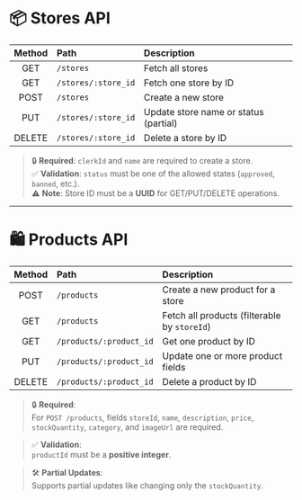 # 📦 Stores API

| Method | Path | Description |
|:------:|:-------------------|:----------------------------------|
| GET | `/stores` | Fetch all stores |
| GET | `/stores/:store_id` | Fetch one store by ID |
| POST | `/stores` | Create a new store |
| PUT | `/stores/:store_id` | Update store name or status (partial) |
| DELETE | `/stores/:store_id` | Delete a store by ID |

> 🔒 **Required**: `clerkId` and `name` are required to create a store.  
> ✅ **Validation**: `status` must be one of the allowed states (`approved`, `banned`, etc.).  
> ⚠️ **Note**: Store ID must be a **UUID** for GET/PUT/DELETE operations.

---

# 🛍️ Products API

| Method | Path | Description |
|:------:|:----------------------|:-----------------------------------------------|
| POST | `/products` | Create a new product for a store |
| GET | `/products` | Fetch all products (filterable by `storeId`) |
| GET | `/products/:product_id` | Get one product by ID |
| PUT | `/products/:product_id` | Update one or more product fields |
| DELETE | `/products/:product_id` | Delete a product by ID |

> 🔒 **Required**:  
> For `POST /products`, fields `storeId`, `name`, `description`, `price`, `stockQuantity`, `category`, and `imageUrl` are required.

> ✅ **Validation**:  
> `productId` must be a **positive integer**.

> 🛠️ **Partial Updates**:  
> Supports partial updates like changing only the `stockQuantity`.
